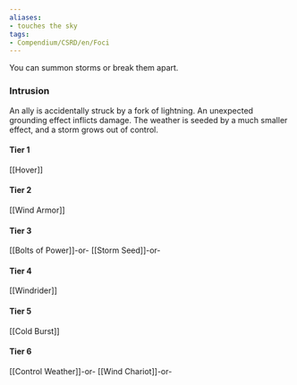 ```yaml
---
aliases:
- touches the sky
tags:
- Compendium/CSRD/en/Foci
---
```


You can summon storms or break them apart.
 ### Intrusion
An ally is accidentally struck by a fork of lightning. An unexpected grounding effect inflicts damage. The weather is seeded by a much smaller effect, and a storm grows out of control.

#### Tier 1
[[Hover]]
#### Tier 2
[[Wind Armor]]
#### Tier 3
[[Bolts of Power]]-or-
[[Storm Seed]]-or-
#### Tier 4
[[Windrider]]
#### Tier 5
[[Cold Burst]]
#### Tier 6
[[Control Weather]]-or-
[[Wind Chariot]]-or-
